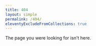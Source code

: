 ```yaml
---
title: 404
layout: simple
permalink: /404/
eleventyExcludeFromCollections: true
---
```

The page you were looking for isn't here.